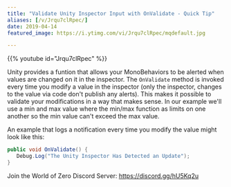 ```yaml
---
title: "Validate Unity Inspector Input with OnValidate - Quick Tip"
aliases: [/v/Jrqu7clRpec/]
date: 2019-04-14
featured_image: https://i.ytimg.com/vi/Jrqu7clRpec/mqdefault.jpg

---
```


{{% youtube id="Jrqu7clRpec" %}}

Unity provides a funtion that allows your MonoBehaviors to be alerted when values are changed on it in the inspector. The `OnValidate` method is invoked every time you modify a value in the inspector (only the inspector, changes to the value via code don't publish any alerts). This makes it possible to validate your modifications in a way that makes sense. In our example we'll use a min and max value where the min/max function as limits on one another so the min value can't exceed the max value.

An example that logs a notification every time you modify the value might look like this:

```csharp
public void OnValidate() {
   Debug.Log("The Unity Inspector Has Detected an Update");
}
```

Join the World of Zero Discord Server: https://discord.gg/hU5Kq2u